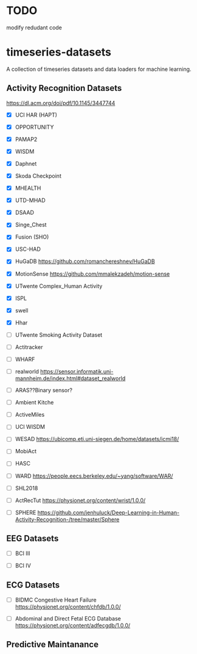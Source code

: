 # TODO
modify redudant code 

# timeseries-datasets
A collection of timeseries datasets and data loaders for machine learning.

## Activity Recognition Datasets
https://dl.acm.org/doi/pdf/10.1145/3447744

- [x] UCI HAR (HAPT)
- [x] OPPORTUNITY
- [x] PAMAP2
- [x] WISDM 
- [x] Daphnet
- [x] Skoda Checkpoint 
- [x] MHEALTH 
- [x] UTD-MHAD 
- [x] DSAAD
- [x] Singe_Chest
- [x] Fusion (SHO) 
- [x] USC-HAD 
- [x] HuGaDB https://github.com/romanchereshnev/HuGaDB  
- [x] MotionSense https://github.com/mmalekzadeh/motion-sense
- [x] UTwente Complex_Human Activity
- [x] ISPL
- [x] swell 
- [x] Hhar 

- [ ] UTwente Smoking Activity Dataset
- [ ] Actitracker
- [ ] WHARF
- [ ] realworld  https://sensor.informatik.uni-mannheim.de/index.html#dataset_realworld

- [ ] ARAS??Binary sensor?
- [ ] Ambient Kitche

- [ ] ActiveMiles
- [ ] UCI WISDM
- [ ] WESAD https://ubicomp.eti.uni-siegen.de/home/datasets/icmi18/
- [ ] MobiAct
- [ ] HASC 
- [ ] WARD https://people.eecs.berkeley.edu/~yang/software/WAR/
- [ ] SHL2018 
- [ ] ActRecTut https://physionet.org/content/wrist/1.0.0/
- [ ] SPHERE https://github.com/jenhuluck/Deep-Learning-in-Human-Activity-Recognition-/tree/master/Sphere

## EEG Datasets
- [ ] BCI III
- [ ] BCI IV


## ECG Datasets
- [ ] BIDMC Congestive Heart Failure https://physionet.org/content/chfdb/1.0.0/
- [ ] Abdominal and Direct Fetal ECG Database https://physionet.org/content/adfecgdb/1.0.0/



## Predictive Maintanance





